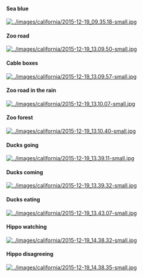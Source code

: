 
#### Sea blue
[![../images/california/2015-12-19_09.35.18-small.jpg](../images/california/2015-12-19_09.35.18-small.jpg)](../images/california/2015-12-19_09.35.18.jpg)
#### Zoo road
[![../images/california/2015-12-19_13.09.50-small.jpg](../images/california/2015-12-19_13.09.50-small.jpg)](../images/california/2015-12-19_13.09.50.jpg)
#### Cable boxes
[![../images/california/2015-12-19_13.09.57-small.jpg](../images/california/2015-12-19_13.09.57-small.jpg)](../images/california/2015-12-19_13.09.57.jpg)
#### Zoo road in the rain
[![../images/california/2015-12-19_13.10.07-small.jpg](../images/california/2015-12-19_13.10.07-small.jpg)](../images/california/2015-12-19_13.10.07.jpg)
#### Zoo forest
[![../images/california/2015-12-19_13.10.40-small.jpg](../images/california/2015-12-19_13.10.40-small.jpg)](../images/california/2015-12-19_13.10.40.jpg)
#### Ducks going
[![../images/california/2015-12-19_13.39.11-small.jpg](../images/california/2015-12-19_13.39.11-small.jpg)](../images/california/2015-12-19_13.39.11.jpg)
#### Ducks coming
[![../images/california/2015-12-19_13.39.32-small.jpg](../images/california/2015-12-19_13.39.32-small.jpg)](../images/california/2015-12-19_13.39.32.jpg)
#### Ducks eating
[![../images/california/2015-12-19_13.43.07-small.jpg](../images/california/2015-12-19_13.43.07-small.jpg)](../images/california/2015-12-19_13.43.07.jpg)
#### Hippo watching
[![../images/california/2015-12-19_14.38.32-small.jpg](../images/california/2015-12-19_14.38.32-small.jpg)](../images/california/2015-12-19_14.38.32.jpg)
#### Hippo disagreeing
[![../images/california/2015-12-19_14.38.35-small.jpg](../images/california/2015-12-19_14.38.35-small.jpg)](../images/california/2015-12-19_14.38.35.jpg)
